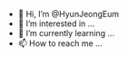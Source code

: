 - 👋 Hi, I’m @HyunJeongEum
- 👀 I’m interested in ...
- 🌱 I’m currently learning ...
- 📫 How to reach me ...

<!---
HyunJeongEum/HyunJeongEum is a ✨ special ✨ repository because its `README.md` (this file) appears on your GitHub profile.
You can click the Preview link to take a look at your changes.
--->
